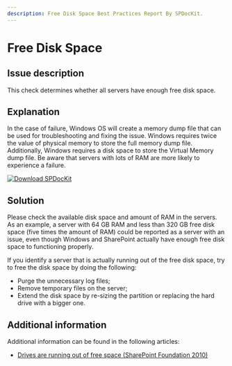 ```yaml
---
description: Free Disk Space Best Practices Report By SPDocKit.
---
```


# Free Disk Space

## Issue description

This check determines whether all servers have enough free disk space.

## Explanation

In the case of failure, Windows OS will create a memory dump file that can be used for troubleshooting and fixing the issue. Windows requires twice the value of physical memory to store the full memory dump file. Additionally, Windows requires a disk space to store the Virtual Memory dump file. Be aware that servers with lots of RAM are more likely to experience a failure.

[![Download SPDocKit](../.gitbook/assets/spdockit\_download.png)](http://bit.ly/2US0Zna)

## Solution

Please check the available disk space and amount of RAM in the servers. As an example, a server with 64 GB RAM and less than 320 GB free disk space (five times the amount of RAM) could be reported as a server with an issue, even though Windows and SharePoint actually have enough free disk space to functioning properly.

If you identify a server that is actually running out of the free disk space, try to free the disk space by doing the following:

* Purge the unnecessary log files;
* Remove temporary files on the server;
* Extend the disk space by re-sizing the partition or replacing the hard drive with a bigger one.

## Additional information

Additional information can be found in the following articles:

* [Drives are running out of free space (SharePoint Foundation 2010)](https://technet.microsoft.com/en-us/library/ff805057\(v=office.14\).aspx)
